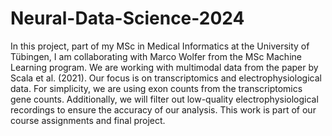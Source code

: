 # Neural-Data-Science-2024
In this project, part of my MSc in Medical Informatics at the University of Tübingen, I am collaborating with Marco Wolfer from the MSc Machine Learning program. We are working with multimodal data from the paper by Scala et al. (2021). Our focus is on transcriptomics and electrophysiological data. For simplicity, we are using exon counts from the transcriptomics gene counts. Additionally, we will filter out low-quality electrophysiological recordings to ensure the accuracy of our analysis. This work is part of our course assignments and final project.

